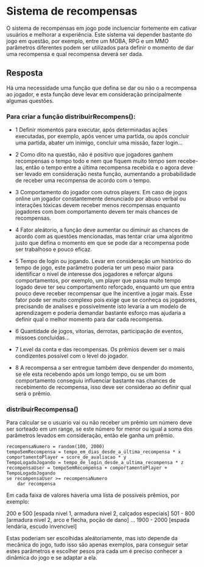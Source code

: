 # Sistema de recompensas 
O sistema de recompensas em jogo pode incluenciar fortemente em cativar usuários e melhorar a experiência. Este sistema vai depender bastante do jogo em questão, por exemplo, entre um MOBA, RPG e um MMO parâmetros diferentes podem ser utilizados para definir o momento de dar uma recompensa e qual recompensa deverá ser dada.

## Resposta
Há uma necessidade uma função que defina se dar ou não o a recompensa ao jogador, e esta função deve levar em consideração principalmente algumas questões. 

### Para criar a função distribuirRecompens():

- 1 Definir momentos para executar, após determinadas ações executadas, por exemplo, após vencer uma partida, ou após concluir uma partida, abater um inimigo, concluir uma missão, fazer login...

- 2 Como dito na questão, não é positivo que jogadores ganhem recompensas o tempo todo e nem que fiquem muito tempo sem recebe-las, então o tempo entre a última recompensa recebida e o agora deve ser levado em consideração nesta função, aumentando a probabilidade de receber uma recompensa de acordo com o tempo.

- 3 Comportamento do jogador com outros players. Em caso de jogos online um jogador constantemente denunciado por abuso verbal ou interações tóxicas devem receber menos recompensas enquanto jogadores com bom comportamento devem ter mais chances de recompensas.

- 4 Fator aleátorio, a função deve aumentar ou diminuir as chances de acordo com as questões mencionadas, mas tentar criar uma algoritmo justo que defina o momento em que se pode dar a recompensa pode ser trabalhoso e pouco eficaz.

- 5 Tempo de login ou jogando. Levar em consideração um histórico do tempo de jogo, este parâmetro poderia ter um peso maior para identificar o nivel de interesse dos jogadores e reforçar alguns comportamentos, por exemplo, um player que passa muito tempo logado deve ter seu comportamento reforçado, enquanto um que entra pouco deve receber recompensar que lhe incentive a jogar mais. Esse fator pode ser muito complexo pois exige que se conheça os jogadores, precisando de analises e possivelmente isto levaria a um modelo de aprendizagem e poderia demandar bastante esforço mas ajudaria a definir qual o melhor momento para dar cada recompensa. 

- 6 Quantidade de jogos, vitorias, derrotas, participação de eventos, missoes concluidas...

- 7 Level da conta e das recompensas. Os prêmios devem ser o mais condizentes possível com o level do jogador.

- 8 A recompensa a ser entregue também deve denpender do momento, se ele esta recebendo após um longo tempo, ou se um bom comportamento conseguiu influenciar bastante nas chances de recebimento de recompensa, isso deve ser considerao ao definir qual será o prêmio.  

### distribuirRecompensa()
Para calcular se o usuario vai ou não receber um prêmio um número deve ser sorteado em um range, se este número for menor ou igual a soma dos parâmetros levados em consideração, então ele ganha um prêmio.

    recompensaNumero = random(100, 2000)
    tempoSemRecompensa = tempo_em_dias_desde_a_última_recompensa * x
    comportamentoPlayer = score_de_avaliacao * y
    TempoLogadoJogando = tempo_de_login_desde_a_ultima_recompensa * z
    recompensaUser = tempoSemRecompensa + comportamentoPlayer + TempoLogadoJogando
    se recompensaUser >= recompensaNumero
        dar recompensa

Em cada faixa de valores haveria uma lista de possiveis prêmios, por exemplo:

200 e 500 [espada nivel 1, armadura nivel 2, calçados especiais]
501 - 800 [armadura nivel 2, arco e flecha, poção de dano]
...
1900 - 2000 [espada lendária, escudo invencivel]

Estas poderiam ser escolhidas aleátoriamente, mas isto depende da mecânica do jogo, tudo isso são apenas exemplos, para conseguir setar estes parâmetros e escolher pesos pra cada um é preciso conhecer a dinâmica do jogo e se adaptar a ela.